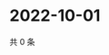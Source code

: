 # 2022-10-01

共 0 条

<!-- BEGIN WEIBO -->
<!-- 最后更新时间 Sat Oct 01 2022 07:22:16 GMT+0800 (China Standard Time) -->

<!-- END WEIBO -->
